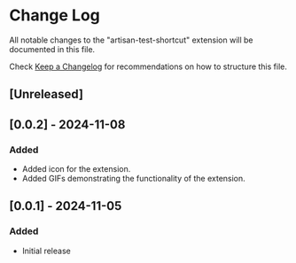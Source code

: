 # Change Log

All notable changes to the "artisan-test-shortcut" extension will be documented in this file.

Check [Keep a Changelog](http://keepachangelog.com/) for recommendations on how to structure this file.

## [Unreleased]

## [0.0.2] - 2024-11-08
### Added
- Added icon for the extension.
- Added GIFs demonstrating the functionality of the extension.

## [0.0.1] - 2024-11-05
### Added
- Initial release